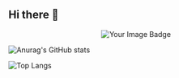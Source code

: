 ## Hi there 👋

<center><img src="https://tryhackme-badges.s3.amazonaws.com/JackTallis.png" alt="Your Image Badge" /></center>

![Anurag's GitHub stats](https://github-readme-stats.vercel.app/api?username=JackTallis&show_icons=true&theme=dark)

![Top Langs](https://github-readme-stats.vercel.app/api/top-langs/?username=JackTallis&layout=compact&show_icons=true&theme=dark)

<!--
**JackTallis/JackTallis** is a ✨ _special_ ✨ repository because its `README.md` (this file) appears on your GitHub profile.

Here are some ideas to get you started:

- 🔭 I’m currently working on ...
- 🌱 I’m currently learning ...
- 👯 I’m looking to collaborate on ...
- 🤔 I’m looking for help with ...
- 💬 Ask me about ...
- 📫 How to reach me: ...
- 😄 Pronouns: ...
- ⚡ Fun fact: ...
-->
